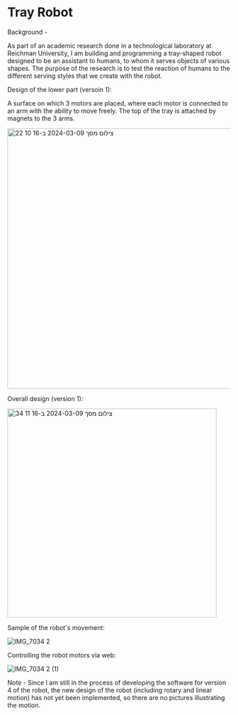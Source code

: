# Tray Robot

Background -

As part of an academic research done in a technological laboratory at Reichman University, I am building and programming a tray-shaped robot designed to be an assistant to humans, to whom it serves objects of various shapes. The purpose of the research is to test the reaction of humans to the different serving styles that we create with the robot.

Design of the lower part (versoin 1):

A surface on which 3 motors are placed, where each motor is connected to an arm with the ability to move freely. The top of the tray is attached by magnets to the 3 arms.

<img width="588" alt="צילום מסך 2024-03-09 ב-16 10 22" src="https://github.com/omriamidi/Tray_Robot/assets/111886837/d0619e66-810a-4f10-b1bc-1dc070ad5f70">



Overall design (version 1):

<img width="472" alt="צילום מסך 2024-03-09 ב-16 11 34" src="https://github.com/omriamidi/Tray_Robot/assets/111886837/42e218e5-d272-43fa-aacf-12b284346635">



Sample of the robot's movement:

![IMG_7034 2](https://github.com/omriamidi/Tray_Robot/assets/111886837/41eb2fa6-c155-4d8f-ad12-bade5c7c4154)




Controlling the robot motors via web:

![IMG_7034 2 (1)](https://github.com/omriamidi/Tray_Robot/assets/111886837/36ec05bd-661e-4d92-b01a-0d0f823e2790)



Note -
Since I am still in the process of developing the software for version 4 of the robot, the new design of the robot (including rotary and linear motion) has not yet been implemented, so there are no pictures illustrating the motion.

